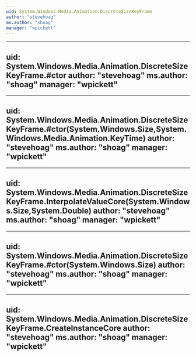 ```yaml
---
uid: System.Windows.Media.Animation.DiscreteSizeKeyFrame
author: "stevehoag"
ms.author: "shoag"
manager: "wpickett"
---
```


---
uid: System.Windows.Media.Animation.DiscreteSizeKeyFrame.#ctor
author: "stevehoag"
ms.author: "shoag"
manager: "wpickett"
---

---
uid: System.Windows.Media.Animation.DiscreteSizeKeyFrame.#ctor(System.Windows.Size,System.Windows.Media.Animation.KeyTime)
author: "stevehoag"
ms.author: "shoag"
manager: "wpickett"
---

---
uid: System.Windows.Media.Animation.DiscreteSizeKeyFrame.InterpolateValueCore(System.Windows.Size,System.Double)
author: "stevehoag"
ms.author: "shoag"
manager: "wpickett"
---

---
uid: System.Windows.Media.Animation.DiscreteSizeKeyFrame.#ctor(System.Windows.Size)
author: "stevehoag"
ms.author: "shoag"
manager: "wpickett"
---

---
uid: System.Windows.Media.Animation.DiscreteSizeKeyFrame.CreateInstanceCore
author: "stevehoag"
ms.author: "shoag"
manager: "wpickett"
---
